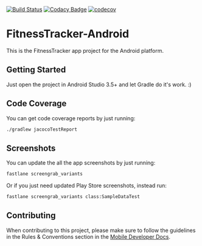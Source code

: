 [![Build Status](https://app.bitrise.io/app/a585f74c9b21bdd8/status.svg?token=QqGgwBKQfDPO06vldoB52A)](https://app.bitrise.io/app/a585f74c9b21bdd8)
[![Codacy Badge](https://api.codacy.com/project/badge/Grade/38033a9a5d59407287d45fd12a21b392)](https://www.codacy.com?utm_source=github.com&amp;utm_medium=referral&amp;utm_content=Jeehut/FitnessTracker-Android&amp;utm_campaign=Badge_Grade)
[![codecov](https://codecov.io/gh/Jeehut/FitnessTracker-Android/branch/stable/graph/badge.svg?token=V9d0qNPZNn)](https://codecov.io/gh/Jeehut/FitnessTracker-Android)

# FitnessTracker-Android

This is the FitnessTracker app project for the Android platform.

## Getting Started

Just open the project in Android Studio 3.5+ and let Gradle do it's work. :)

## Code Coverage

You can get code coverage reports by just running:

```bash
./gradlew jacocoTestReport
```

## Screenshots

You can update the all the app screenshots by just running:

```bash
fastlane screengrab_variants
```

Or if you just need updated Play Store screenshots, instead run:

```bash
fastlane screengrab_variants class:SampleDataTest
```

## Contributing

When contributing to this project, please make sure to follow the guidelines in the Rules & Conventions section in the [Mobile Developer Docs](https://www.notion.so/Mobile-Developer-Docs-7070e4bbd66744ad85a9a72411bcc81f).
